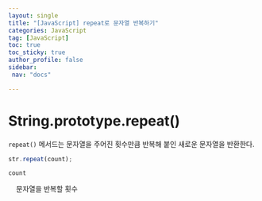 ```yaml
---
layout: single
title: "[JavaScript] repeat로 문자열 반복하기"
categories: JavaScript
tag: [JavaScript]
toc: true
toc_sticky: true
author_profile: false
sidebar:
 nav: "docs"

---
```


# String.prototype.repeat()

`repeat()` 메서드는 문자열을 주어진 횟수만큼 반복해 붙인 새로운 문자열을 반환한다.

```js
str.repeat(count);
```

`count`

    문자열을 반복할 횟수    
